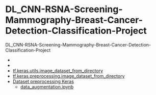 # DL_CNN-RSNA-Screening-Mammography-Breast-Cancer-Detection-Classification-Project
DL_CNN-RSNA-Screening-Mammography-Breast-Cancer-Detection-Classification-Project

- []()
- []()
- [tf.keras.utils.image_dataset_from_directory](https://www.tensorflow.org/api_docs/python/tf/keras/utils/image_dataset_from_directory)
- [tf.keras.preprocessing.image_dataset_from_directory](https://www.tensorflow.org/api_docs/python/tf/keras/utils/image_dataset_from_directory)
- [Dataset preprocessing Keras](https://keras.io/api/preprocessing/)
  - [data_augmentation.ipynb](https://colab.research.google.com/github/tensorflow/docs/blob/master/site/en/tutorials/images/data_augmentation.ipynb#scrollTo=pkTRazeVRwDe)
